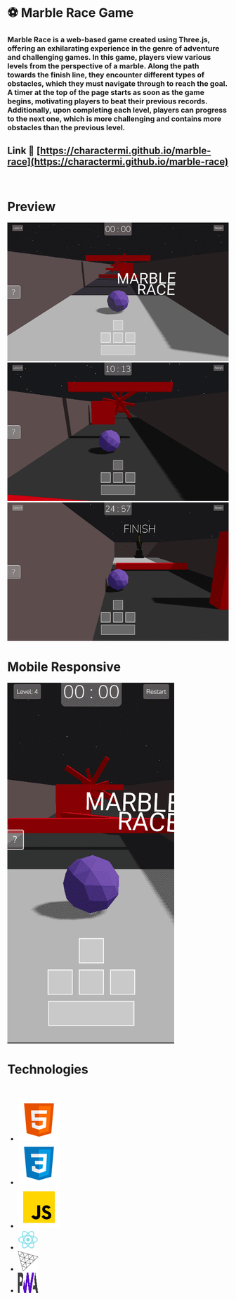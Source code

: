 # ⚽ Marble Race Game

### Marble Race is a web-based game created using Three.js, offering an exhilarating experience in the genre of adventure and challenging games. In this game, players view various levels from the perspective of a marble. Along the path towards the finish line, they encounter different types of obstacles, which they must navigate through to reach the goal. A timer at the top of the page starts as soon as the game begins, motivating players to beat their previous records. Additionally, upon completing each level, players can progress to the next one, which is more challenging and contains more obstacles than the previous level.

## Link 🔗 [https://charactermi.github.io/marble-race](https://charactermi.github.io/marble-race)

<br />

# Preview

<img src="./preview_images/marble-race_first.png" alt="first" />
<img src="./preview_images/marble-race_second.png" alt="second" />
<img src="./preview_images/marble-race_third.png" alt="third" />

<br />

# Mobile Responsive

<img src="./preview_images/marble-race_responsive.png" alt="responsive" />

# Technologies

<br />

<ul>
    <li>
        <img src="https://github.com/characterMi/characterMi/raw/main/images/technologies/icons8-html.svg" alt="HTML" />
    </li>
    <li>
        <img src="https://github.com/characterMi/characterMi/raw/main/images/technologies/icons8-css.svg" alt="Css" />
    </li>
    <li>
        <img src="https://github.com/characterMi/characterMi/raw/main/images/technologies/icons8-js.svg" alt="Js" />
    </li>
    <li>
        <img src="https://github.com/characterMi/characterMi/raw/main/images/technologies/icons8-react-native.svg" width="46" height="46" alt="React" />
    </li>
    <li>
        <img src="https://github.com/characterMi/characterMi/blob/main/images/technologies/threeJs-icon.png" width="46" height="46" alt="Three.js" />
    </li>
    <li>
        <img src="https://github.com/characterMi/characterMi/blob/main/images/technologies/pwa.png" width="46" height="46" alt="PWA" />
    </li>
</ul>
